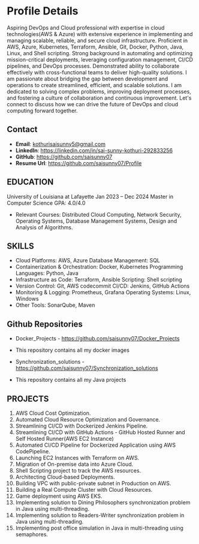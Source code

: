# Profile Details
Aspiring DevOps and Cloud professional with expertise in cloud technologies(AWS & Azure) with extensive experience in implementing and managing scalable, reliable, and secure cloud infrastructure. Proficient in AWS, Azure, Kubernetes, Terraform, Ansible, Git, Docker, Python, Java, Linux, and Shell scripting. Strong background in automating and optimizing mission-critical deployments, leveraging configuration management, CI/CD pipelines, and DevOps processes. Demonstrated ability to collaborate effectively with cross-functional teams to deliver high-quality solutions. I am passionate about bridging the gap between development and operations to create streamlined, efficient, and scalable solutions. I am dedicated to solving complex problems, improving deployment processes, and fostering a culture of collaboration and continuous improvement. Let's connect to discuss how we can drive the future of DevOps and cloud computing forward together.

## Contact

 - **Email**: kothurisaisunny5@gmail.com
 - **LinkedIn**: https://linkedin.com/in/sai-sunny-kothuri-292833256
 - **GitHub**: https://github.com/saisunny07
 - **Resume Url**: https://github.com/saisunny07/Profile

## EDUCATION
University of Louisiana at Lafayette                                                                           Jan 2023 – Dec 2024
Master in Computer Science GPA: 4.0/4.0
* Relevant Courses: Distributed Cloud Computing, Network Security, Operating Systems, Database Management Systems, Design and Analysis of Algorithms.

## SKILLS
* Cloud Platforms: AWS, Azure Database Management: SQL
* Containerization & Orchestration: Docker, Kubernetes Programming Languages: Python, Java
* Infrastructure as Code: Terraform, Ansible Scripting: Shell scripting
* Version Control: Git, AWS codecommit CI/CD: Jenkins, GitHub Actions
* Monitoring & Logging: Prometheus, Grafana Operating Systems: Linux, Windows
* Other Tools: SonarQube, Maven

## Github Repositories
* Docker_Projects - https://github.com/saisunny07/Docker_Projects
- This repository contains all my docker images

* Synchronization_solutions - https://github.com/saisunny07/Synchronization_solutions
- This repository contains all my Java projects

## PROJECTS
01. AWS Cloud Cost Optimization.
02. Automated Cloud Resource Optimization and Governance.
03. Streamlining CI/CD with Dockerized Jenkins Pipeline.
04. Streamlining CI/CD with GitHub Actions - GitHub Hosted Runner and Self Hosted Runner(AWS EC2 Instance)
05. Automated CI/CD Pipeline for Dockerized Application using AWS CodePipeline.
06. Launching EC2 Instances with Terraform on AWS.
07. Migration of On-premise data into Azure Cloud.
08. Shell Scripting project to track the AWS resources.
09. Architecting Cloud-based Deployments.
10. Building VPC with public-private subnet in Production on AWS.
11. Building a Real Compute Cluster with Cloud Resources.
12. Game deployment using AWS EKS.
13. Implementing solution to Dining Philosophers synchronization problem in Java using multi-threading.
14. Implementing solution to Readers-Writer synchronization problem in Java using multi-threading.
15. Implementing post office simulation in Java in multi-threading using semaphores.